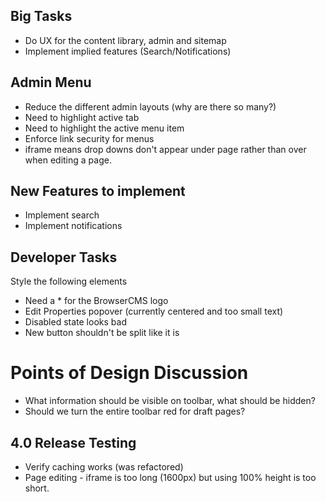 ## Big Tasks

* Do UX for the content library, admin and sitemap
* Implement implied features (Search/Notifications)

## Admin Menu
* Reduce the different admin layouts (why are there so many?)
* Need to highlight active tab
* Need to highlight the active menu item
* Enforce link security for menus
* iframe means drop downs don't appear under page rather than over when editing a page.

## New Features to implement

* Implement search
* Implement notifications

## Developer Tasks

Style the following elements

* Need a * for the BrowserCMS logo
* Edit Properties popover (currently centered and too small text)
* Disabled state looks bad
* New button shouldn't be split like it is

# Points of Design Discussion

* What information should be visible on toolbar, what should be hidden?
* Should we turn the entire toolbar red for draft pages?



## 4.0 Release Testing

* Verify caching works (was refactored)
* Page editing - iframe is too long (1600px) but using 100% height is too short.
